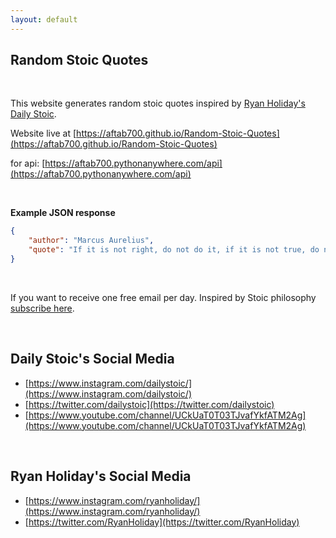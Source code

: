 ```yaml
---
layout: default
---
```


## Random Stoic Quotes

<br>

This website generates random stoic quotes inspired by [Ryan Holiday's](https://www.instagram.com/ryanholiday/) [Daily Stoic](https://dailystoic.com/).


Website live at [https://aftab700.github.io/Random-Stoic-Quotes](https://aftab700.github.io/Random-Stoic-Quotes)

for api: [https://aftab700.pythonanywhere.com/api](https://aftab700.pythonanywhere.com/api)

<br>

__Example JSON response__

```json
{
    "author": "Marcus Aurelius",
    "quote": "If it is not right, do not do it, if it is not true, do not say it."
}
```

<br>

If you want to receive one free email per day. Inspired by Stoic philosophy [subscribe here](https://dailystoic.com/email).

<br>

## Daily Stoic's Social Media

- [https://www.instagram.com/dailystoic/](https://www.instagram.com/dailystoic/)
- [https://twitter.com/dailystoic](https://twitter.com/dailystoic)
- [https://www.youtube.com/channel/UCkUaT0T03TJvafYkfATM2Ag](https://www.youtube.com/channel/UCkUaT0T03TJvafYkfATM2Ag)

<br>

## Ryan Holiday's Social Media

- [https://www.instagram.com/ryanholiday/](https://www.instagram.com/ryanholiday/)
- [https://twitter.com/RyanHoliday](https://twitter.com/RyanHoliday)

